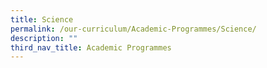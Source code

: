 ```yaml
---
title: Science
permalink: /our-curriculum/Academic-Programmes/Science/
description: ""
third_nav_title: Academic Programmes
---
```

